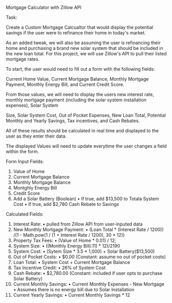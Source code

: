 Mortgage Calculator with Zillow API

Task:

Create a Custom Mortgage Calcualtor that would display the potential savings if the user were to refinance their home in today's market.

As an added tweak, we will also be assuming the user is refinancing their home and purchasing a brand new solar system that should be included in the new loan total.
For this project, we will use Zillow's API to pull their listed mortgage rates.

To start, the user would need to fill out a form with the following fields: 

Current Home Value, Current Mortgage Balance, Monthly Mortgage Payment, Monthly Energy Bill, and Current Credit Score.

From those values, we will need to display the users new interest rate, monthly mortgage payment (including the solar system installation expenses), Solar System 

Size, Solar System Cost, Out of Pocket Expenses, New Loan Total, Potential Monthly and Yearly Savings, Tax incentives, and Cash Rebates.

All of these results should be calculated in real time and displayed to the user as they enter their data.

The displayed Values will need to update everytime the user changes a field within the form.

Form Input Fields:
1.	Value of Home
2.	Current Mortgage Balance
3.	Monthly Mortgage Balance
4.	Montghly Energy Bill
5.	Credit Score
6.	Add a Solar Battery (Boolean)
•	If true, add $13,500 to Totala System Cost
•	If true, add $2,780 Cash Rebate to Savings

Calculated Fields:
1.	Interest Rate:
•	pulled from Zillow API from user-inputed data
2.	New Monthly Mortgage Payment:
•	(Loan Total * (Interest Rate / 1200)) /(1 - Math.pow(1 / (1 + Interest Rate / 1200), 30 * 12))
3.	Property Tax Fees:
•	(Value of Home * 0.01) / 12;
4.	System Size:
•	((Monthly Energy Bill/.11) * 12)/2190
5.	System Cost:
•	(Sytem Size * 3.5 * 1,000) + Solar Battery($13,500)
6.	Out of Pocket Costs:
•	$0.00 (Constant: assume no out of pocket costs)
7.	Loan Total:
•	System Cost + Current Mortgage Balance
8.	Tax Incentive Credit:
•	26% of System Cost
9.	Cash Rebate:
•	$2,780.00 (Constant: included if user opts to purchase Solar Battery)
10.	Current Monthly Savings:
•	Current Monthly Expenses - New Mortgage
•	Assumes there is no energy bill due to Solar Installation
11.	Current Yearly Savings:
•	Current Monthly Savings * 12


